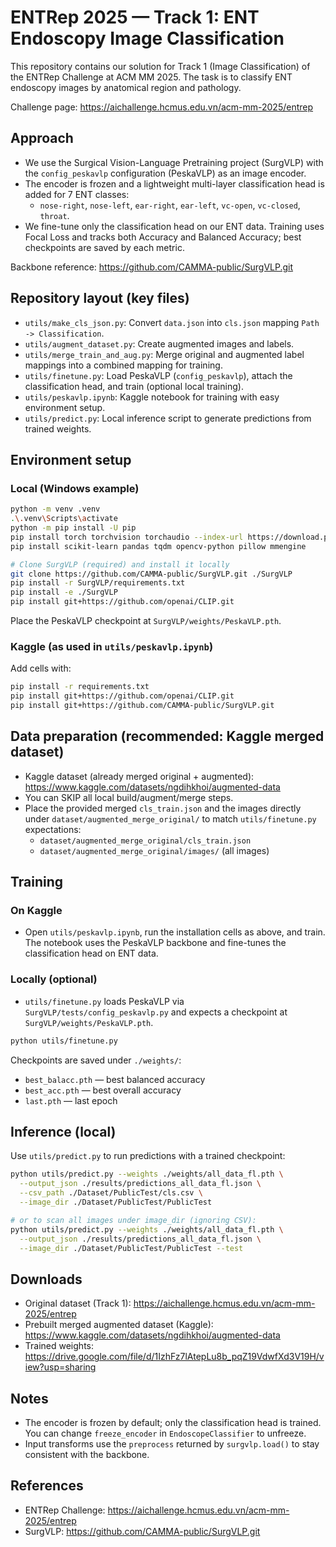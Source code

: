 # ENTRep 2025 — Track 1: ENT Endoscopy Image Classification

This repository contains our solution for Track 1 (Image Classification) of the ENTRep Challenge at ACM MM 2025. The task is to classify ENT endoscopy images by anatomical region and pathology.

Challenge page: <https://aichallenge.hcmus.edu.vn/acm-mm-2025/entrep>

## Approach

- We use the Surgical Vision-Language Pretraining project (SurgVLP) with the `config_peskavlp` configuration (PeskaVLP) as an image encoder.
- The encoder is frozen and a lightweight multi-layer classification head is added for 7 ENT classes:
  - `nose-right`, `nose-left`, `ear-right`, `ear-left`, `vc-open`, `vc-closed`, `throat`.
- We fine-tune only the classification head on our ENT data. Training uses Focal Loss and tracks both Accuracy and Balanced Accuracy; best checkpoints are saved by each metric.

Backbone reference: <https://github.com/CAMMA-public/SurgVLP.git>

## Repository layout (key files)

- `utils/make_cls_json.py`: Convert `data.json` into `cls.json` mapping `Path -> Classification`.
- `utils/augment_dataset.py`: Create augmented images and labels.
- `utils/merge_train_and_aug.py`: Merge original and augmented label mappings into a combined mapping for training.
- `utils/finetune.py`: Load PeskaVLP (`config_peskavlp`), attach the classification head, and train (optional local training).
- `utils/peskavlp.ipynb`: Kaggle notebook for training with easy environment setup.
- `utils/predict.py`: Local inference script to generate predictions from trained weights.

## Environment setup

### Local (Windows example)

```bash
python -m venv .venv
.\.venv\Scripts\activate
python -m pip install -U pip
pip install torch torchvision torchaudio --index-url https://download.pytorch.org/whl/cu121
pip install scikit-learn pandas tqdm opencv-python pillow mmengine

# Clone SurgVLP (required) and install it locally
git clone https://github.com/CAMMA-public/SurgVLP.git ./SurgVLP
pip install -r SurgVLP/requirements.txt
pip install -e ./SurgVLP
pip install git+https://github.com/openai/CLIP.git
```

Place the PeskaVLP checkpoint at `SurgVLP/weights/PeskaVLP.pth`.

### Kaggle (as used in `utils/peskavlp.ipynb`)

Add cells with:

```bash
pip install -r requirements.txt
pip install git+https://github.com/openai/CLIP.git
pip install git+https://github.com/CAMMA-public/SurgVLP.git
```

## Data preparation (recommended: Kaggle merged dataset)

- Kaggle dataset (already merged original + augmented): <https://www.kaggle.com/datasets/ngdihkhoi/augmented-data>
- You can SKIP all local build/augment/merge steps.
- Place the provided merged `cls_train.json` and the images directly under `dataset/augmented_merge_original/` to match `utils/finetune.py` expectations:
  - `dataset/augmented_merge_original/cls_train.json`
  - `dataset/augmented_merge_original/images/` (all images)

## Training

### On Kaggle

- Open `utils/peskavlp.ipynb`, run the installation cells as above, and train. The notebook uses the PeskaVLP backbone and fine-tunes the classification head on ENT data.

### Locally (optional)

- `utils/finetune.py` loads PeskaVLP via `SurgVLP/tests/config_peskavlp.py` and expects a checkpoint at `SurgVLP/weights/PeskaVLP.pth`.

```bash
python utils/finetune.py
```

Checkpoints are saved under `./weights/`:

- `best_balacc.pth` — best balanced accuracy
- `best_acc.pth` — best overall accuracy
- `last.pth` — last epoch

## Inference (local)

Use `utils/predict.py` to run predictions with a trained checkpoint:

```bash
python utils/predict.py --weights ./weights/all_data_fl.pth \
  --output_json ./results/predictions_all_data_fl.json \
  --csv_path ./Dataset/PublicTest/cls.csv \
  --image_dir ./Dataset/PublicTest/PublicTest

# or to scan all images under image_dir (ignoring CSV):
python utils/predict.py --weights ./weights/all_data_fl.pth \
  --output_json ./results/predictions_all_data_fl.json \
  --image_dir ./Dataset/PublicTest/PublicTest --test
```

## Downloads

- Original dataset (Track 1): <https://aichallenge.hcmus.edu.vn/acm-mm-2025/entrep>
- Prebuilt merged augmented dataset (Kaggle): <https://www.kaggle.com/datasets/ngdihkhoi/augmented-data>
- Trained weights: <https://drive.google.com/file/d/1IzhFz7lAtepLu8b_pqZ19VdwfXd3V19H/view?usp=sharing>

## Notes

- The encoder is frozen by default; only the classification head is trained. You can change `freeze_encoder` in `EndoscopeClassifier` to unfreeze.
- Input transforms use the `preprocess` returned by `surgvlp.load()` to stay consistent with the backbone.

## References

- ENTRep Challenge: <https://aichallenge.hcmus.edu.vn/acm-mm-2025/entrep>
- SurgVLP: <https://github.com/CAMMA-public/SurgVLP.git>

